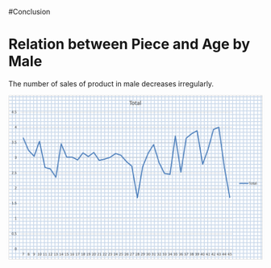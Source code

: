 #Conclusion

# Relation between Piece and Age by Male

The number of sales of product in male decreases irregularly.

![alt text](https://github.com/warshophysical/pandas-challenge/blob/main/HeroesOfPymoli/Resources/Picture1.png?raw=true)

